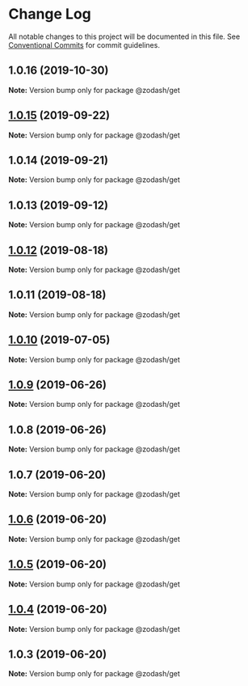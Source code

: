 # Change Log

All notable changes to this project will be documented in this file.
See [Conventional Commits](https://conventionalcommits.org) for commit guidelines.

## 1.0.16 (2019-10-30)

**Note:** Version bump only for package @zodash/get





## [1.0.15](https://github.com/zcorky/zodash/compare/@zodash/get@1.0.14...@zodash/get@1.0.15) (2019-09-22)

**Note:** Version bump only for package @zodash/get





## 1.0.14 (2019-09-21)

**Note:** Version bump only for package @zodash/get





## 1.0.13 (2019-09-12)

**Note:** Version bump only for package @zodash/get





## [1.0.12](https://github.com/zcorky/zodash/compare/@zodash/get@1.0.11...@zodash/get@1.0.12) (2019-08-18)

**Note:** Version bump only for package @zodash/get





## 1.0.11 (2019-08-18)

**Note:** Version bump only for package @zodash/get





## [1.0.10](https://github.com/zcorky/zodash/compare/@zodash/get@1.0.9...@zodash/get@1.0.10) (2019-07-05)

**Note:** Version bump only for package @zodash/get





## [1.0.9](https://github.com/zcorky/zodash/compare/@zodash/get@1.0.8...@zodash/get@1.0.9) (2019-06-26)

**Note:** Version bump only for package @zodash/get





## 1.0.8 (2019-06-26)

**Note:** Version bump only for package @zodash/get





## 1.0.7 (2019-06-20)

**Note:** Version bump only for package @zodash/get





## [1.0.6](https://github.com/zcorky/zodash/compare/@zodash/get@1.0.5...@zodash/get@1.0.6) (2019-06-20)

**Note:** Version bump only for package @zodash/get





## [1.0.5](https://github.com/zcorky/zodash/compare/@zodash/get@1.0.4...@zodash/get@1.0.5) (2019-06-20)

**Note:** Version bump only for package @zodash/get





## [1.0.4](https://github.com/zcorky/zodash/compare/@zodash/get@1.0.3...@zodash/get@1.0.4) (2019-06-20)

**Note:** Version bump only for package @zodash/get





## 1.0.3 (2019-06-20)

**Note:** Version bump only for package @zodash/get

